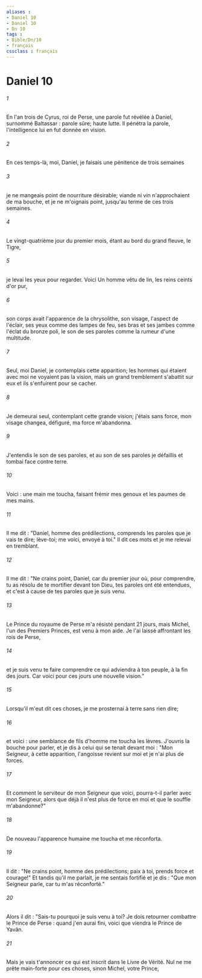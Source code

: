 ```yaml
---
aliases : 
- Daniel 10
- Daniel 10
- Dn 10
tags : 
- Bible/Dn/10
- français
cssclass : français
---
```


# Daniel 10

###### 1
En l'an trois de Cyrus, roi de Perse, une parole fut révélée à Daniel, surnommé Baltassar : parole sûre; haute lutte. Il pénétra la parole, l'intelligence lui en fut donnée en vision.
###### 2
En ces temps-là, moi, Daniel, je faisais une pénitence de trois semaines
###### 3
je ne mangeais point de nourriture désirable; viande ni vin n'approchaient de ma bouche, et je ne m'oignais point, jusqu'au terme de ces trois semaines.
###### 4
Le vingt-quatrième jour du premier mois, étant au bord du grand fleuve, le Tigre,
###### 5
je levai les yeux pour regarder. Voici Un homme vêtu de lin, les reins ceints d'or pur,
###### 6
son corps avait l'apparence de la chrysolithe, son visage, l'aspect de l'éclair, ses yeux comme des lampes de feu, ses bras et ses jambes comme l'éclat du bronze poli, le son de ses paroles comme la rumeur d'une multitude.
###### 7
Seul, moi Daniel, je contemplais cette apparition; les hommes qui étaient avec moi ne voyaient pas la vision, mais un grand tremblement s'abattit sur eux et ils s'enfuirent pour se cacher.
###### 8
Je demeurai seul, contemplant cette grande vision; j'étais sans force, mon visage changea, défiguré, ma force m'abandonna.
###### 9
J'entendis le son de ses paroles, et au son de ses paroles je défaillis et tombai face contre terre.
###### 10
Voici : une main me toucha, faisant frémir mes genoux et les paumes de mes mains.
###### 11
Il me dit : "Daniel, homme des prédilections, comprends les paroles que je vais te dire; lève-toi; me voici, envoyé à toi." Il dit ces mots et je me relevai en tremblant.
###### 12
Il me dit : "Ne crains point, Daniel, car du premier jour où, pour comprendre, tu as résolu de te mortifier devant ton Dieu, tes paroles ont été entendues, et c'est à cause de tes paroles que je suis venu.
###### 13
Le Prince du royaume de Perse m'a résisté pendant 21 jours, mais Michel, l'un des Premiers Princes, est venu à mon aide. Je l'ai laissé affrontant les rois de Perse,
###### 14
et je suis venu te faire comprendre ce qui adviendra à ton peuple, à la fin des jours. Car voici pour ces jours une nouvelle vision."
###### 15
Lorsqu'il m'eut dit ces choses, je me prosternai à terre sans rien dire;
###### 16
et voici : une semblance de fils d'homme me toucha les lèvres. J'ouvris la bouche pour parler, et je dis à celui qui se tenait devant moi : "Mon Seigneur, à cette apparition, l'angoisse revient sur moi et je n'ai plus de forces.
###### 17
Et comment le serviteur de mon Seigneur que voici, pourra-t-il parler avec mon Seigneur, alors que déjà il n'est plus de force en moi et que le souffle m'abandonne?"
###### 18
De nouveau l'apparence humaine me toucha et me réconforta.
###### 19
Il dit : "Ne crains point, homme des prédilections; paix à toi, prends force et courage!" Et tandis qu'il me parlait, je me sentais fortifié et je dis : "Que mon Seigneur parle, car tu m'as réconforté."
###### 20
Alors il dit : "Sais-tu pourquoi je suis venu à toi? Je dois retourner combattre le Prince de Perse : quand j'en aurai fini, voici que viendra le Prince de Yavân.
###### 21
Mais je vais t'annoncer ce qui est inscrit dans le Livre de Vérité. Nul ne me prête main-forte pour ces choses, sinon Michel, votre Prince,
